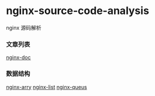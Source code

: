 # nginx-source-code-analysis
nginx 源码解析

### 文章列表

[nginx-doc](http://www.luwenpeng.cn/categories/nginx/)

### 数据结构

[nginx-arry](http://www.luwenpeng.cn/2018/11/12/nginx-arry/)
[nginx-list](http://www.luwenpeng.cn/2018/11/06/nginx-list/)
[nginx-queus](http://www.luwenpeng.cn/2018/11/12/nginx-queue/)
